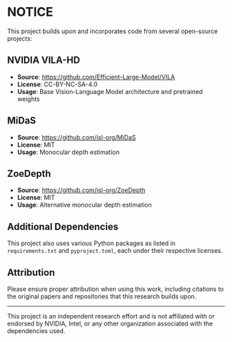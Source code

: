 # NOTICE

This project builds upon and incorporates code from several open-source projects:

## NVIDIA VILA-HD
- **Source**: https://github.com/Efficient-Large-Model/VILA
- **License**: CC-BY-NC-SA-4.0
- **Usage**: Base Vision-Language Model architecture and pretrained weights

## MiDaS
- **Source**: https://github.com/isl-org/MiDaS
- **License**: MIT
- **Usage**: Monocular depth estimation

## ZoeDepth
- **Source**: https://github.com/isl-org/ZoeDepth
- **License**: MIT
- **Usage**: Alternative monocular depth estimation

## Additional Dependencies
This project also uses various Python packages as listed in `requirements.txt` and `pyproject.toml`, each under their respective licenses.

## Attribution
Please ensure proper attribution when using this work, including citations to the original papers and repositories that this research builds upon.

---

This project is an independent research effort and is not affiliated with or endorsed by NVIDIA, Intel, or any other organization associated with the dependencies used.
